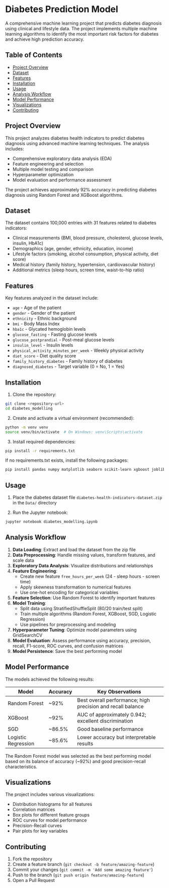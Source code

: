 # Diabetes Prediction Model

A comprehensive machine learning project that predicts diabetes diagnosis using clinical and lifestyle data. The project implements multiple machine learning algorithms to identify the most important risk factors for diabetes and achieve high prediction accuracy.

## Table of Contents
- [Project Overview](#project-overview)
- [Dataset](#dataset)
- [Features](#features)
- [Installation](#installation)
- [Usage](#usage)
- [Analysis Workflow](#analysis-workflow)
- [Model Performance](#model-performance)
- [Visualizations](#visualizations)
- [Contributing](#contributing)

## Project Overview

This project analyzes diabetes health indicators to predict diabetes diagnosis using advanced machine learning techniques. The analysis includes:

- Comprehensive exploratory data analysis (EDA)
- Feature engineering and selection
- Multiple model testing and comparison
- Hyperparameter optimization
- Model evaluation and performance assessment

The project achieves approximately 92% accuracy in predicting diabetes diagnosis using Random Forest and XGBoost algorithms.

## Dataset

The dataset contains 100,000 entries with 31 features related to diabetes indicators:

- Clinical measurements (BMI, blood pressure, cholesterol, glucose levels, insulin, HbA1c)
- Demographics (age, gender, ethnicity, education, income)
- Lifestyle factors (smoking, alcohol consumption, physical activity, diet score)
- Medical history (family history, hypertension, cardiovascular history)
- Additional metrics (sleep hours, screen time, waist-to-hip ratio)

## Features

Key features analyzed in the dataset include:
- `age` - Age of the patient
- `gender` - Gender of the patient
- `ethnicity` - Ethnic background
- `bmi` - Body Mass Index
- `hba1c` - Glycated hemoglobin levels
- `glucose_fasting` - Fasting glucose levels
- `glucose_postprandial` - Post-meal glucose levels
- `insulin_level` - Insulin levels
- `physical_activity_minutes_per_week` - Weekly physical activity
- `diet_score` - Diet quality score
- `family_history_diabetes` - Family history of diabetes
- `diagnosed_diabetes` - Target variable (0 = No, 1 = Yes)

## Installation

1. Clone the repository:
```bash
git clone <repository-url>
cd diabetes_modelling
```

2. Create and activate a virtual environment (recommended):
```bash
python -m venv venv
source venv/bin/activate  # On Windows: venv\Scripts\activate
```

3. Install required dependencies:
```bash
pip install -r requirements.txt
```

If no requirements.txt exists, install the following packages:
```bash
pip install pandas numpy matplotlib seaborn scikit-learn xgboost joblib
```

## Usage

1. Place the diabetes dataset file `diabetes-health-indicators-dataset.zip` in the `Data/` directory

2. Run the Jupyter notebook:
```bash
jupyter notebook diabetes_modelling.ipynb
```

## Analysis Workflow

1. **Data Loading**: Extract and load the dataset from the zip file
2. **Data Preprocessing**: Handle missing values, transform features, and scale data
3. **Exploratory Data Analysis**: Visualize distributions and relationships
4. **Feature Engineering**: 
   - Create new feature `free_hours_per_week` (24 - sleep hours - screen time)
   - Apply skewness transformation to numerical features
   - Use one-hot encoding for categorical variables
5. **Feature Selection**: Use Random Forest to identify important features
6. **Model Training**: 
   - Split data using StratifiedShuffleSplit (80/20 train/test split)
   - Train multiple algorithms (Random Forest, XGBoost, SGD, Logistic Regression)
   - Use pipelines for preprocessing and modeling
7. **Hyperparameter Tuning**: Optimize model parameters using GridSearchCV
8. **Model Evaluation**: Assess performance using accuracy, precision, recall, F1-score, ROC curves, and confusion matrices
9. **Model Persistence**: Save the best performing model

## Model Performance

The models achieved the following results:

| Model | Accuracy | Key Observations |
|-------|----------|------------------|
| Random Forest | ~92% | Best overall performance; high precision and recall balance |
| XGBoost | ~92% | AUC of approximately 0.942; excellent discrimination |
| SGD | ~86.5% | Good baseline performance |
| Logistic Regression | ~85.6% | Lower accuracy but interpretable results |

The Random Forest model was selected as the best performing model based on its balance of accuracy (~92%) and good precision-recall characteristics.

## Visualizations

The project includes various visualizations:

- Distribution histograms for all features
- Correlation matrices
- Box plots for different feature groups
- ROC curves for model performance
- Precision-Recall curves
- Pair plots for key variables

## Contributing

1. Fork the repository
2. Create a feature branch (`git checkout -b feature/amazing-feature`)
3. Commit your changes (`git commit -m 'Add some amazing feature'`)
4. Push to the branch (`git push origin feature/amazing-feature`)
5. Open a Pull Request